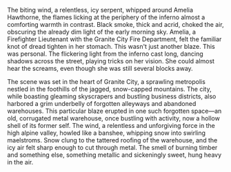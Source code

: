The biting wind, a relentless, icy serpent, whipped around Amelia Hawthorne, the flames licking at the periphery of the inferno almost a comforting warmth in contrast.  Black smoke, thick and acrid, choked the air, obscuring the already dim light of the early morning sky.  Amelia, a Firefighter Lieutenant with the Granite City Fire Department, felt the familiar knot of dread tighten in her stomach.  This wasn't just another blaze.  This was personal.  The flickering light from the inferno cast long, dancing shadows across the street, playing tricks on her vision.  She could almost hear the screams, even though she was still several blocks away.

The scene was set in the heart of Granite City, a sprawling metropolis nestled in the foothills of the jagged, snow-capped mountains.  The city, while boasting gleaming skyscrapers and bustling business districts, also harbored a grim underbelly of forgotten alleyways and abandoned warehouses.  This particular blaze erupted in one such forgotten space—an old, corrugated metal warehouse, once bustling with activity, now a hollow shell of its former self.  The wind, a relentless and unforgiving force in the high alpine valley, howled like a banshee, whipping snow into swirling maelstroms.  Snow clung to the tattered roofing of the warehouse, and the icy air felt sharp enough to cut through metal.  The smell of burning timber and something else, something metallic and sickeningly sweet, hung heavy in the air.
